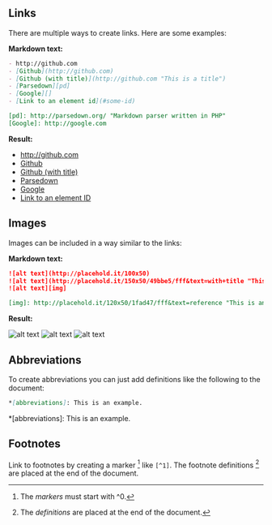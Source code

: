 ## Links

There are multiple ways to create links. Here are some examples:

**Markdown text:**

```markdown
- http://github.com
- [Github](http://github.com)
- [Github (with title)](http://github.com "This is a title")
- [Parsedown][pd]
- [Google][]
- [Link to an element id](#some-id)

[pd]: http://parsedown.org/ "Markdown parser written in PHP"
[Google]: http://google.com
```

**Result:**

- http://github.com
- [Github](http://github.com)
- [Github (with title)](http://github.com "This is a title")
- [Parsedown][pd]
- [Google][]
- [Link to an element ID](#some-id)

[pd]: http://parsedown.org/ "Markdown parser written in PHP"
[Google]: http://google.com


## Images

Images can be included in a way similar to the links:

**Markdown text:**

```markdown
![alt text](http://placehold.it/100x50)
![alt text](http://placehold.it/150x50/49bbe5/fff&text=with+title "This is a title")
![alt text][img]

[img]: http://placehold.it/120x50/1fad47/fff&text=reference "This is an optional title"
```

**Result:**

![alt text](http://placehold.it/100x50)
![alt text](http://placehold.it/150x50/49bbe5/fff&text=with+title "This is a title")
![alt text][img]

[img]: http://placehold.it/120x50/1fad47/fff&text=reference "This is an optional title"


## Abbreviations

To create abbreviations you can just add definitions like the following to the document:

```markdown
*[abbreviations]: This is an example.
```

*[abbreviations]: This is an example.


## Footnotes

Link to footnotes by creating a marker [^0] like `[^1]`. The footnote definitions [^1] are placed
at the end of the document.

[^0]: The *markers* must start with ^0.
[^1]: The *definitions* are placed at the end of the document.
